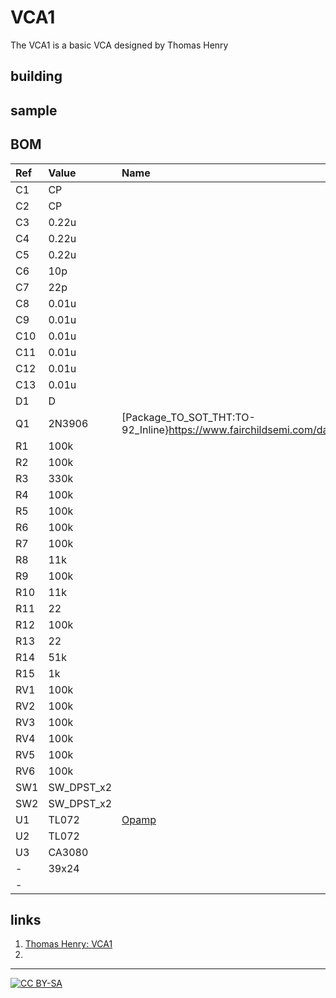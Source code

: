 # VCA1

The VCA1 is a basic VCA designed by Thomas Henry 

## building

## sample


## BOM

|Ref|Value|Name|
|:---|:---|:---|
|C1|CP||
|C2|CP||
|C3|0.22u||
|C4|0.22u||
|C5|0.22u||
|C6|10p||
|C7|22p||
|C8|0.01u||
|C9|0.01u||
|C10|0.01u||
|C11|0.01u||
|C12|0.01u||
|C13|0.01u||
|D1|D||
|Q1|2N3906|[Package_TO_SOT_THT:TO-92_Inline}https://www.fairchildsemi.com/datasheets/2N/2N3906.pdf)
|R1|100k||
|R2|100k||
|R3|330k||
|R4|100k||
|R5|100k||
|R6|100k||
|R7|100k||
|R8|11k||
|R9|100k||
|R10|11k||
|R11|22||
|R12|100k||
|R13|22||
|R14|51k||
|R15|1k||
|RV1|100k||
|RV2|100k||
|RV3|100k||
|RV4|100k||
|RV5|100k||
|RV6|100k||
|SW1|SW_DPST_x2||
|SW2|SW_DPST_x2|||||
|U1|TL072|[Opamp](http://www.ti.com/lit/ds/symlink/tl071.pdf)|
|U2|TL072||[Opamp](http://www.ti.com/lit/ds/symlink/tl071.pdf|
|U3|CA3080||[OTA](http://www.intersil.com/content/dam/Intersil/documents/ca30/ca3080-a.pdf)|
|-|39x24||Stripboard|||
|-|||Wire and Bolts....|||

## links

1) [Thomas Henry: VCA1](http://birthofasynth.com/Thomas_Henry/Pages/VCA-1.html)
2) []()

---
[![CC BY-SA](https://licensebuttons.net/l/by-sa/3.0/88x31.png)](https://creativecommons.org/licenses/by-sa/4.0/)
